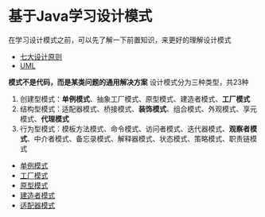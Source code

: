 # 基于Java学习设计模式

在学习设计模式之前，可以先了解一下前置知识，来更好的理解设计模式
- [七大设计原则](设计模式/七大设计原则/)
- [UML](设计模式/UML/)

**模式不是代码，而是某类问题的通用解决方案**
设计模式分为三种类型，共23种
1. 创建型模式：**单例模式**、抽象工厂模式、原型模式、建造者模式、**工厂模式**
2. 结构型模式：适配器模式、桥接模式、**装饰模式**、组合模式、外观模式、享元模式、**代理模式**
3. 行为型模式：模板方法模式、命令模式、访问者模式、迭代器模式、**观察者模式**、中介者模式、备忘录模式、解释器模式、状态模式、策略模式、职责链模式


- [单例模式](设计模式/单例模式/)
- [工厂模式](设计模式/工厂模式/)
- [原型模式](设计模式/原型模式/)
- [建造者模式](设计模式/建造者模式/)
- [适配器模式](设计模式/适配器模式/)
